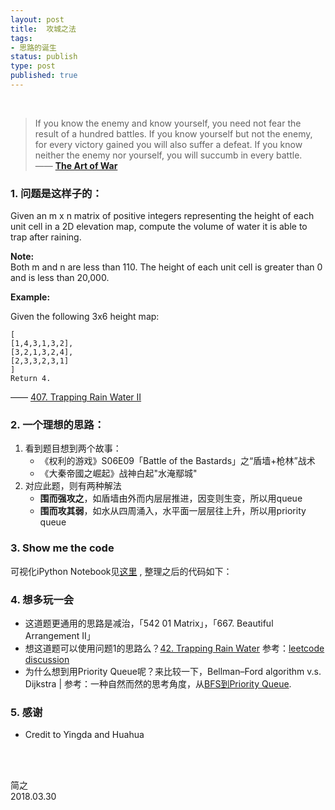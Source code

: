 ```yaml
--- 
layout: post
title:  攻城之法
tags:
- 思路的诞生
status: publish
type: post
published: true
---
```


<br>

>  If you know the enemy and know yourself, you need not fear the result of a hundred battles. If you know yourself but not the enemy, for every victory gained you will also suffer a defeat. If you know neither the enemy nor yourself, you will succumb in every battle.  
—— [**The Art of War**](http://classics.mit.edu/Tzu/artwar.html)
	
### 1. 问题是这样子的：
Given an m x n matrix of positive integers representing the height of each unit cell in a 2D elevation map, compute the volume of water it is able to trap after raining.
	
**Note:**	
Both m and n are less than 110. The height of each unit cell is greater than 0 and is less than 20,000.
	
**Example:**
	
Given the following 3x6 height map:
	
```
[
[1,4,3,1,3,2],
[3,2,1,3,2,4],
[2,3,3,2,3,1]
]
Return 4.
```
—— [407. Trapping Rain Water II](https://leetcode.com/problems/trapping-rain-water-ii/description/)
	
### 2. 一个理想的思路：
	
1. 看到题目想到两个故事：
	- 《权利的游戏》S06E09「Battle of the Bastards」之“盾墙+枪林”战术
	- 《大秦帝國之崛起》战神白起"水淹鄢城"
2. 对应此题，则有两种解法
	- **围而强攻之**，如盾墙由外而内层层推进，因变则生变，所以用queue
	- **围而攻其弱**，如水从四周涌入，水平面一层层往上升，所以用priority queue

### 3. Show me the code 

可视化iPython Notebook见[这里](https://kyso.io/will/407-trapping-rain-water-ii)	, 整理之后的代码如下：
	
<script src="https://gist.github.com/WillWang-X/31a662de35b1f9392140477f957d7548.js"></script>
	
### 4. 想多玩一会
	
- 这道题更通用的思路是减治，「542 01 Matrix」，「667. Beautiful Arrangement II」
- 想这道题可以使用问题1的思路么？[42. Trapping Rain Water](https://leetcode.com/problems/trapping-rain-water/hints/) 参考：[leetcode discussion](https://leetcode.com/problems/trapping-rain-water-ii/discuss/89467/Why-reinvent-the-wheel-An-easy-understood-commented-solution-based-on-trapping-rain-1)
- 为什么想到用Priority Queue呢？来比较一下，Bellman–Ford algorithm v.s. Dijkstra | 参考：一种自然而然的思考角度，从[BFS到Priority Queue](https://leetcode.com/problems/trapping-rain-water-ii/discuss/89464/C++-No-Priority-Queue-Just-Naive-BFS-Solution.-Beats-83).
	
### 5. 感谢
	
- Credit to Yingda and Huahua
	

<br>
<br>

简之           
2018.03.30          

